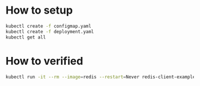 # How to setup

```bash
kubectl create -f configmap.yaml
kubectl create -f deployment.yaml
kubectl get all
```

# How to verified

```bash
kubectl run -it --rm --image=redis --restart=Never redis-client-example -- redis-cli -h example-redis -p 6379
```
